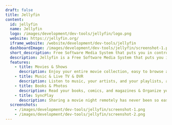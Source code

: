 ```yaml
---
draft: false
title: Jellyfin
content:
  id: jellyfin
  name: Jellyfin
  logo: /images/development/dev-tools/jellyfin/logo.png
  website: https://jellyfin.org/
  iframe_website: /website/development/dev-tools/jellyfin
  dashboardImage: /images/development/dev-tools/jellyfin/screenshot-1.png
  short_description: Free Software Media System that puts you in control of managing and streaming your media alternative to the proprietary Emby and Plex.
  description: Jellyfin is a Free Software Media System that puts you in control of managing and streaming your media. It is an alternative to the proprietary Emby and Plex, to provide media from a dedicated server to end-user devices via multiple apps.
  features:
    - title: Movies & Shows
      description: Enjoy your entire movie collection, easy to browse and with beautiful artwork &  Watch your favorite shows, automatically sorted by season and ready to binge.
    - title: Music & Live TV & DVR
      description: Listen to music, your artists, and your playlists, at home or on the go and watch TV, and set automatic recordings to expand your library.
    - title: Books & Photos
      description: Read your books, comics, and magazines & Organize your photos, and share memories with your friends and family.
    - title: SyncPlay
      description: Sharing a movie night remotely has never been so easy.
  screenshots:
    - /images/development/dev-tools/jellyfin/screenshot-1.png
    - /images/development/dev-tools/jellyfin/screenshot-2.png
---
```

